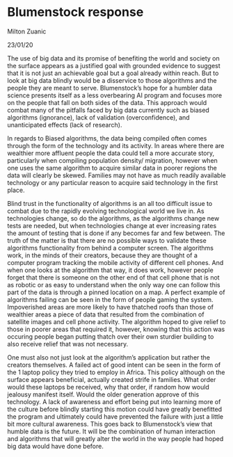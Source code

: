 # Blumenstock response

Milton Zuanic

23/01/20

The use of big data and its promise of benefiting the world and society on the surface appears as a justified goal with grounded evidence to suggest that it is not just an achievable goal but a goal already within reach. But to look at big data blindly would be a disservice to those algorithms and the people they are meant to serve. Blumenstock’s hope for a humbler data science presents itself as a less overbearing AI program and focuses more on the people that fall on both sides of the data. This approach would combat many of the pitfalls faced by big data currently such as biased algorithms (ignorance), lack of validation (overconfidence), and unanticipated effects (lack of research).

In regards to Biased algorithms, the data being compiled often comes through the form of the technology and its activity. In areas where there are wealthier more affluent people the data could tell a more accurate story, particularly when compiling population density/ migration, however when one uses the same algorithm to acquire similar data  in poorer regions the data will clearly be skewed. Families may not have as much readily available technology or any particular reason to acquire said technology in the first place.
	
Blind trust in the functionality of algorithms is an all too difficult issue to combat due to the rapidly evolving technological world we live in. As technologies change, so do the algorithms, as the algorithms change new tests are needed, but when technologies change at ever increasing rates the amount of testing that is done if any becomes far and few between. The truth of the matter is that there are no possible ways to validate these algorithms functionality from behind a computer screen. The algorithms work, in the minds of their creators, because they are thought of a computer program tracking the mobile activity of different cell phones. And when one looks at the algorithm that way, it does work, however people forget that there is someone on the other end of that cell phone that is not as robotic or as easy to understand when the only way one can follow this part of the data is through a pinned location on a map. A perfect example of algorithms failing can be seen in the form of people gaming the system. Impoverished areas are more likely to have thatched roofs than those of wealthier areas a piece of data that resulted from the combination of satellite images and cell phone activity. The algorithm hoped to give relief to those in poorer areas that required it, however, knowing that this action was occuring people began putting thatch over their own sturdier building to also receive relief that was not necessary.

One must also not just look at the algorithm’s application but rather the creators themselves. A failed act of good intent can be seen in the form of the 1 laptop policy they tried to employ in Africa. This policy although on the surface appears beneficial, actually created strife in families. What order would these laptops be received, why that order, if random how would jealousy manifest itself. Would the older generation approve of this technology. A lack of awareness and effort being put into learning more of the culture before blindly starting this motion could have greatly benefitted the program and ultimately could have prevented the failure with just a little bit more cultural awareness. This goes back to Blumenstock’s view that humble data is the future. It will be the combination of human interaction and algorithms that will greatly alter the world in the way people had hoped big data would have done before. 

